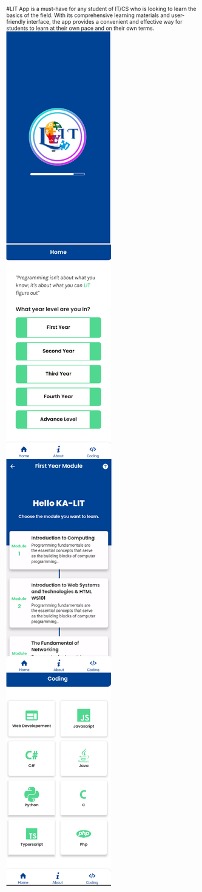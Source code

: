 #LIT App is a must-have for any student of IT/CS who is looking to learn the basics of the field. With its comprehensive learning  materials and user-friendly interface, the app provides a convenient and effective way for students to learn at their own pace and on their own terms.
<img src="loadingscreen.png"/>
<img src="yearlevel.png"/>
<img src="Module.png"/>
<img src="coding.png"/>

